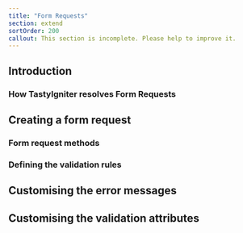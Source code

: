 ```yaml
---
title: "Form Requests"
section: extend
sortOrder: 200
callout: This section is incomplete. Please help to improve it.
---
```


## Introduction

### How TastyIgniter resolves Form Requests



## Creating a form request

### Form request methods

### Defining the validation rules



## Customising the error messages



## Customising the validation attributes



### 


